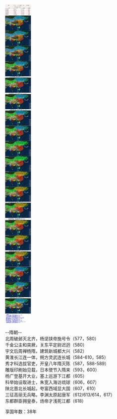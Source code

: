 ![](./1.jpg)

--隋朝--  
北周破邺灭北齐，杨坚挟帝施号令（577，580）  
千金公主和突厥，关东平定尉迟迥（580）  
宇文后周禅杨隋，建筑新城都大兴（582）  
黄淮长江连一体，朔方灵武连长城（584-610，585）  
秀才科选拔官吏，开皇八年隋灭陈（587，588-589）  
雕版印刷始见载，日本使节入隋来（593，600）  
杨广登基开大业，塞上巡游下江都（605）  
科举始设取进士，朱宽入海访琉球（606，607）  
陕北晋北长城起，夸富西域显大国（607，610）  
三征高丽无兵略，李渊太原起唐军（612/613/614，617）  
东都群臣拥皇泰，炀帝才浅死江都（618）  
  
  
享国年数：38年